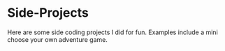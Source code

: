 # Side-Projects
Here are some side coding projects I did for fun. Examples include a mini choose your own adventure game. 
